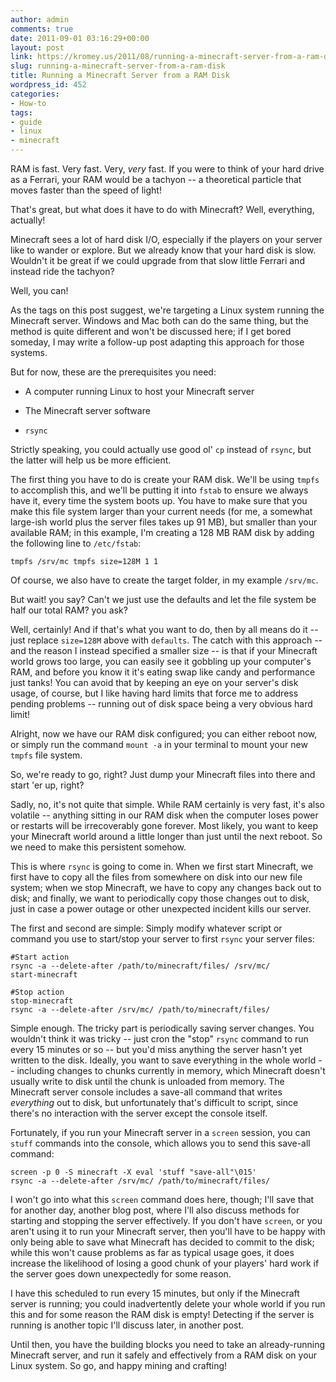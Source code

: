 ```yaml
---
author: admin
comments: true
date: 2011-09-01 03:16:29+00:00
layout: post
link: https://kromey.us/2011/08/running-a-minecraft-server-from-a-ram-disk-452.html
slug: running-a-minecraft-server-from-a-ram-disk
title: Running a Minecraft Server from a RAM Disk
wordpress_id: 452
categories:
- How-to
tags:
- guide
- linux
- minecraft
---
```


RAM is fast. Very fast. Very, _very_ fast. If you were to think of your hard drive as a Ferrari, your RAM would be a tachyon -- a theoretical particle that moves faster than the speed of light!

That's great, but what does it have to do with Minecraft? Well, everything, actually!

Minecraft sees a lot of hard disk I/O, especially if the players on your server like to wander or explore. But we already know that your hard disk is slow. Wouldn't it be great if we could upgrade from that slow little Ferrari and instead ride the tachyon?

Well, you can!

As the tags on this post suggest, we're targeting a Linux system running the Minecraft server. Windows and Mac both can do the same thing, but the method is quite different and won't be discussed here; if I get bored someday, I may write a follow-up post adapting this approach for those systems.

But for now, these are the prerequisites you need:



	
  * A computer running Linux to host your Minecraft server

	
  * The Minecraft server software

	
  * `rsync`



Strictly speaking, you could actually use good ol' `cp` instead of `rsync`, but the latter will help us be more efficient.

The first thing you have to do is create your RAM disk. We'll be using `tmpfs` to accomplish this, and we'll be putting it into `fstab` to ensure we always have it, every time the system boots up. You have to make sure that you make this file system larger than your current needs (for me, a somewhat large-ish world plus the server files takes up 91 MB), but smaller than your available RAM; in this example, I'm creating a 128 MB RAM disk by adding the following line to `/etc/fstab`:


    
    
    tmpfs /srv/mc tmpfs size=128M 1 1
    



Of course, we also have to create the target folder, in my example `/srv/mc`.

But wait! you say? Can't we just use the defaults and let the file system be half our total RAM? you ask?

Well, certainly! And if that's what you want to do, then by all means do it -- just replace `size=128M` above with `defaults`. The catch with this approach -- and the reason I instead specified a smaller size -- is that if your Minecraft world grows too large, you can easily see it gobbling up your computer's RAM, and before you know it it's eating swap like candy and performance just tanks! You can avoid that by keeping an eye on your server's disk usage, of course, but I like having hard limits that force me to address pending problems -- running out of disk space being a very obvious hard limit!

Alright, now we have our RAM disk configured; you can either reboot now, or simply run the command `mount -a` in your terminal to mount your new `tmpfs` file system.

So, we're ready to go, right? Just dump your Minecraft files into there and start 'er up, right?

Sadly, no, it's not quite that simple. While RAM certainly is very fast, it's also volatile -- anything sitting in our RAM disk when the computer loses power or restarts will be irrecoverably gone forever. Most likely, you want to keep your Minecraft world around a little longer than just until the next reboot. So we need to make this persistent somehow.

This is where `rsync` is going to come in. When we first start Minecraft, we first have to copy all the files from somewhere on disk into our new file system; when we stop Minecraft, we have to copy any changes back out to disk; and finally, we want to periodically copy those changes out to disk, just in case a power outage or other unexpected incident kills our server.

The first and second are simple: Simply modify whatever script or command you use to start/stop your server to first `rsync` your server files:


    
    
    #Start action
    rsync -a --delete-after /path/to/minecraft/files/ /srv/mc/
    start-minecraft
    
    #Stop action
    stop-minecraft
    rsync -a --delete-after /srv/mc/ /path/to/minecraft/files/
    



Simple enough. The tricky part is periodically saving server changes. You wouldn't think it was tricky -- just cron the "stop" `rsync` command to run every 15 minutes or so -- but you'd miss anything the server hasn't yet written to the disk. Ideally, you want to save everything in the whole world -- including changes to chunks currently in memory, which Minecraft doesn't usually write to disk until the chunk is unloaded from memory. The Minecraft server console includes a save-all command that writes _everything_ out to disk, but unfortunately that's difficult to script, since there's no interaction with the server except the console itself.

Fortunately, if you run your Minecraft server in a `screen` session, you can `stuff` commands into the console, which allows you to send this save-all command:


    
    
    screen -p 0 -S minecraft -X eval 'stuff "save-all"\015'
    rsync -a --delete-after /srv/mc/ /path/to/minecraft/files/
    



I won't go into what this `screen` command does here, though; I'll save that for another day, another blog post, where I'll also discuss methods for starting and stopping the server effectively. If you don't have `screen`, or you aren't using it to run your Minecraft server, then you'll have to be happy with only being able to save what Minecraft has decided to commit to the disk; while this won't cause problems as far as typical usage goes, it does increase the likelihood of losing a good chunk of your players' hard work if the server goes down unexpectedly for some reason.

I have this scheduled to run every 15 minutes, but only if the Minecraft server is running; you could inadvertently delete your whole world if you run this and for some reason the RAM disk is empty! Detecting if the server is running is another topic I'll discuss later, in another post.

Until then, you have the building blocks you need to take an already-running Minecraft server, and run it safely and effectively from a RAM disk on your Linux system. So go, and happy mining and crafting!
